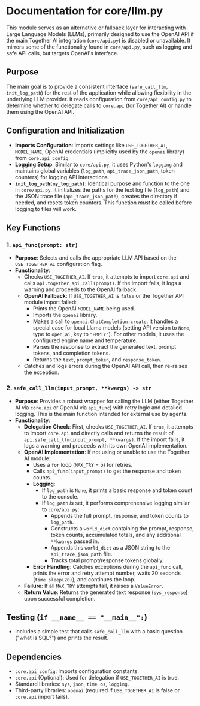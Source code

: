 # Documentation for core/llm.py

This module serves as an alternative or fallback layer for interacting with Large Language Models (LLMs), primarily designed to use the OpenAI API if the main Together AI integration (`core/api.py`) is disabled or unavailable. It mirrors some of the functionality found in `core/api.py`, such as logging and safe API calls, but targets OpenAI's interface.

## Purpose

The main goal is to provide a consistent interface (`safe_call_llm`, `init_log_path`) for the rest of the application while allowing flexibility in the underlying LLM provider. It reads configuration from `core/api_config.py` to determine whether to delegate calls to `core.api` (for Together AI) or handle them using the OpenAI API.

## Configuration and Initialization

*   **Imports Configuration**: Imports settings like `USE_TOGETHER_AI`, `MODEL_NAME`, OpenAI credentials (implicitly used by the `openai` library) from `core.api_config`.
*   **Logging Setup**: Similar to `core/api.py`, it uses Python's `logging` and maintains global variables (`log_path`, `api_trace_json_path`, token counters) for logging API interactions.
*   **`init_log_path(my_log_path)`**: Identical purpose and function to the one in `core/api.py`. It initializes the paths for the text log file (`log_path`) and the JSON trace file (`api_trace_json_path`), creates the directory if needed, and resets token counters. This function *must* be called before logging to files will work.

## Key Functions

### 1. `api_func(prompt: str)`

*   **Purpose**: Selects and calls the appropriate LLM API based on the `USE_TOGETHER_AI` configuration flag.
*   **Functionality**:
    *   Checks `USE_TOGETHER_AI`. If `true`, it attempts to import `core.api` and calls `api.together_api_call(prompt)`. If the import fails, it logs a warning and proceeds to the OpenAI fallback.
    *   **OpenAI Fallback**: If `USE_TOGETHER_AI` is `false` or the Together API module import failed:
        *   Prints the OpenAI `MODEL_NAME` being used.
        *   Imports the `openai` library.
        *   Makes a call to `openai.ChatCompletion.create`. It handles a special case for local Llama models (setting API version to `None`, type to `open_ai`, key to `"EMPTY"`). For other models, it uses the configured engine name and temperature.
        *   Parses the response to extract the generated text, prompt tokens, and completion tokens.
        *   Returns the `text`, `prompt_token`, and `response_token`.
    *   Catches and logs errors during the OpenAI API call, then re-raises the exception.

### 2. `safe_call_llm(input_prompt, **kwargs) -> str`

*   **Purpose**: Provides a robust wrapper for calling the LLM (either Together AI via `core.api` or OpenAI via `api_func`) with retry logic and detailed logging. This is the main function intended for external use by agents.
*   **Functionality**:
    *   **Delegation Check**: First, checks `USE_TOGETHER_AI`. If `true`, it attempts to import `core.api` and directly calls and returns the result of `api.safe_call_llm(input_prompt, **kwargs)`. If the import fails, it logs a warning and proceeds with its own OpenAI implementation.
    *   **OpenAI Implementation**: If not using or unable to use the Together AI module:
        *   Uses a `for` loop (`MAX_TRY` = 5) for retries.
        *   Calls `api_func(input_prompt)` to get the response and token counts.
        *   **Logging**:
            *   If `log_path` is `None`, it prints a basic response and token count to the console.
            *   If `log_path` *is* set, it performs comprehensive logging similar to `core/api.py`:
                *   Appends the full prompt, response, and token counts to `log_path`.
                *   Constructs a `world_dict` containing the prompt, response, token counts, accumulated totals, and any additional `**kwargs` passed in.
                *   Appends this `world_dict` as a JSON string to the `api_trace_json_path` file.
                *   Tracks total prompt/response tokens globally.
        *   **Error Handling**: Catches exceptions during the `api_func` call, prints the error and retry attempt number, waits 20 seconds (`time.sleep(20)`), and continues the loop.
    *   **Failure**: If all `MAX_TRY` attempts fail, it raises a `ValueError`.
    *   **Return Value**: Returns the generated text response (`sys_response`) upon successful completion.

## Testing (`if __name__ == "__main__":`)

*   Includes a simple test that calls `safe_call_llm` with a basic question ("what is SQL?") and prints the result.

## Dependencies

*   `core.api_config`: Imports configuration constants.
*   `core.api` (Optional): Used for delegation if `USE_TOGETHER_AI` is true.
*   Standard libraries: `sys`, `json`, `time`, `os`, `logging`.
*   Third-party libraries: `openai` (required if `USE_TOGETHER_AI` is false or `core.api` import fails).
